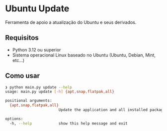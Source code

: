 # Ubuntu Update
Ferramenta de apoio a atualização do Ubuntu e seus derivados.

## Requisitos
- Python 3.12 ou superior
- Sistema operacional Linux baseado no Ubuntu (Ubuntu, Debian, Mint, etc...)

## Como usar
```sh
❯ python main.py update --help 
usage: main.py update [-h] {apt,snap,flatpak,all}

positional arguments:
  {apt,snap,flatpak,all}
                        Update the application and all installed packages.

options:
  -h, --help            show this help message and exit
```